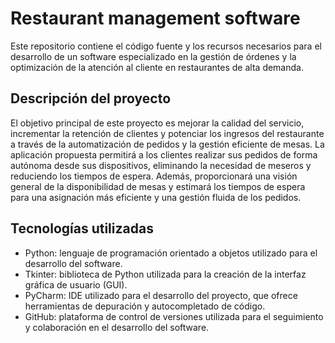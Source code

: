 # Restaurant  management software
Este repositorio contiene el código fuente y los recursos necesarios para el desarrollo de un software especializado en la gestión de órdenes y la optimización de la atención al cliente en restaurantes de alta demanda.

## Descripción del proyecto

El objetivo principal de este proyecto es mejorar la calidad del servicio, incrementar la retención de clientes y potenciar los ingresos del restaurante a través de la automatización de pedidos y la gestión eficiente de mesas. La aplicación propuesta permitirá a los clientes realizar sus pedidos de forma autónoma desde sus dispositivos, eliminando la necesidad de meseros y reduciendo los tiempos de espera. Además, proporcionará una visión general de la disponibilidad de mesas y estimará los tiempos de espera para una asignación más eficiente y una gestión fluida de los pedidos.

## Tecnologías utilizadas

- Python: lenguaje de programación orientado a objetos utilizado para el desarrollo del software.
- Tkinter: biblioteca de Python utilizada para la creación de la interfaz gráfica de usuario (GUI).
- PyCharm: IDE utilizado para el desarrollo del proyecto, que ofrece herramientas de depuración y autocompletado de código.
- GitHub: plataforma de control de versiones utilizada para el seguimiento y colaboración en el desarrollo del software.
